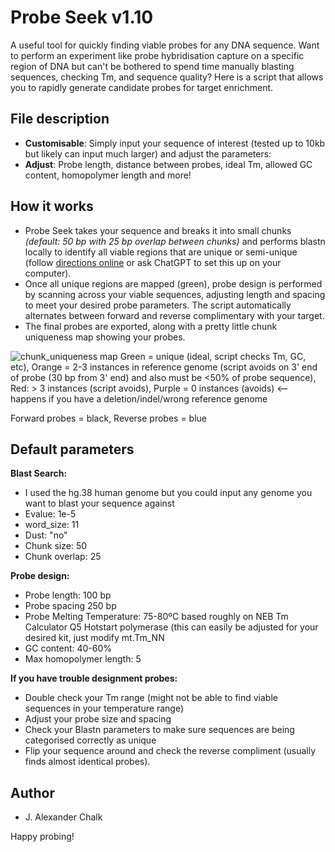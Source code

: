 # Probe Seek v1.10

A useful tool for quickly finding viable probes for any DNA sequence. Want to perform an experiment like probe hybridisation capture on a specific region of DNA but can't be bothered to spend time manually blasting sequences, checking Tm, and sequence quality? Here is a script that allows you to rapidly generate candidate probes for target enrichment.

## File description

* **Customisable**: Simply input your sequence of interest (tested up to 10kb but likely can input much larger) and adjust the parameters:
* **Adjust**: Probe length, distance between probes, ideal Tm, allowed GC content, homopolymer length and more!

## How it works
* Probe Seek takes your sequence and breaks it into small chunks *(default: 50 bp with 25 bp overlap between chunks)* and performs blastn locally to identify all viable regions that are unique or semi-unique (follow [directions online](https://dbsloan.github.io/TS2019/exercises/local_blast.html) or ask ChatGPT to set this up on your computer).
* Once all unique regions are mapped (green), probe design is performed by scanning across your viable sequences, adjusting length and spacing to meet your desired probe parameters. The script automatically alternates between forward and reverse complimentary with your target.
* The final probes are exported, along with a pretty little chunk uniqueness map showing your probes. 

![chunk_uniqueness map](https://github.com/user-attachments/assets/882645b4-9b32-4d29-8a6d-5377f293d994)
Green = unique (ideal, script checks Tm, GC, etc), Orange = 2-3 instances in reference genome (script avoids on 3' end of probe (30 bp from 3' end) and also must be <50% of probe sequence), Red: > 3 instances (script avoids), Purple = 0 instances (avoids) <-- happens if you have a deletion/indel/wrong reference genome

Forward probes = black, Reverse probes = blue


## Default parameters
**Blast Search:**
* I used the hg.38 human genome but you could input any genome you want to blast your sequence against
* Evalue: 1e-5
* word_size: 11
* Dust: "no"
* Chunk size: 50
* Chunk overlap: 25

**Probe design:**
* Probe length: 100 bp
* Probe spacing 250 bp
* Probe Melting Temperature: 75-80ºC based roughly on NEB Tm Calculator Q5 Hotstart polymerase (this can easily be adjusted for your desired kit, just modify mt.Tm_NN
* GC content: 40-60%
* Max homopolymer length: 5

**If you have trouble designment probes:**
* Double check your Tm range (might not be able to find viable sequences in your temperature range)
* Adjust your probe size and spacing
* Check your Blastn parameters to make sure sequences are being categorised correctly as unique
* Flip your sequence around and check the reverse compliment (usually finds almost identical probes).

## Author
* J. Alexander Chalk

Happy probing!
